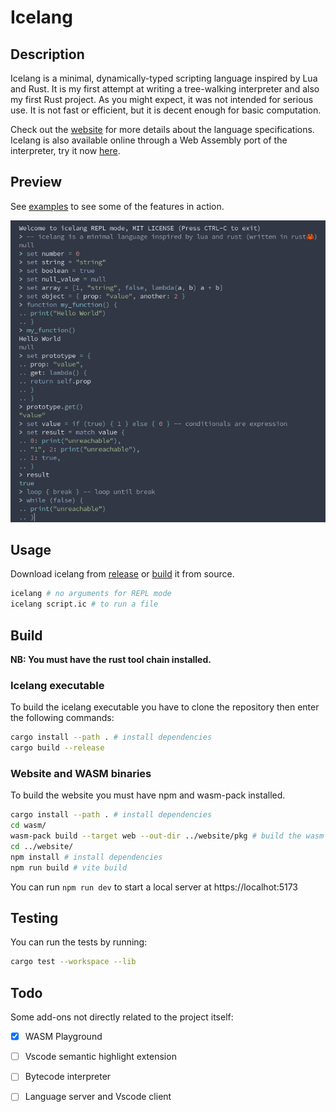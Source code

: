 # Icelang

## Description

Icelang is a minimal, dynamically-typed scripting language inspired by Lua and Rust. It is my first attempt at writing a tree-walking interpreter and also my first Rust project. As you might expect, it was not intended for serious use. It is not fast or efficient, but it is decent enough for basic computation.

Check out the [website](https://luckasranarison.github.io/icelang/) for more details about the language specifications. Icelang is also available online through a Web Assembly port of the interpreter, try it now [here](https://luckasranarison.github.io/icelang#playground).

## Preview

See [examples](./examples/) to see some of the features in action.

![REPL Preview](./.github/img/preview.png)

## Usage

Download icelang from [release](https://github.com/luckasRanarison/icelang/releases/) or [build](##Build) it from source.

```bash
icelang # no arguments for REPL mode
icelang script.ic # to run a file
```

## Build

**NB: You must have the rust tool chain installed.**

### Icelang executable

To build the icelang executable you have to clone the repository then enter the following commands:

```bash
cargo install --path . # install dependencies
cargo build --release
```

### Website and WASM binaries

To build the website you must have npm and wasm-pack installed.

```bash
cargo install --path . # install dependencies
cd wasm/
wasm-pack build --target web --out-dir ../website/pkg # build the wasm binaries
cd ../website/
npm install # install dependencies
npm run build # vite build
```

You can run `npm run dev` to start a local server at https://localhot:5173

## Testing

You can run the tests by running:

```bash
cargo test --workspace --lib
```

## Todo

Some add-ons not directly related to the project itself:

-   [x] WASM Playground

-   [ ] Vscode semantic highlight extension

-   [ ] Bytecode interpreter

-   [ ] Language server and Vscode client

